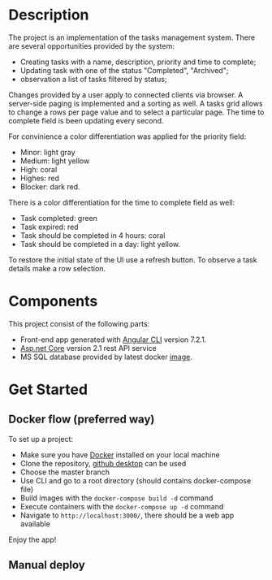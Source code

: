 # Description

The project is an implementation of the tasks management system. There are several opportunities provided by the system:
  - Creating tasks with a name, description, priority and time to complete;
  - Updating task with one of the status "Completed", "Archived";
  - observation a list of tasks filtered by status;
  
Changes provided by a user apply to connected clients via browser. A server-side paging is implemented and a sorting as well. A tasks grid allows to change a rows per page value and to select a particular page. The time to complete field is been updating every second. 

For convinience a color differentiation was applied for the priority field:
  - Minor: light gray
  - Medium: light yellow
  - High: coral
  - Highes: red
  - Blocker: dark red.
  
There is a color differentiation for the time to complete field as well:
  - Task completed: green
  - Task expired: red
  - Task should be completed in 4 hours: coral
  - Task should be completed in a day: light yellow.
    
To restore the initial state of the UI use a refresh button. To observe a task details make a row selection.
    
# Components

This project consist of the following parts:
  - Front-end app generated with [Angular CLI](https://github.com/angular/angular-cli) version 7.2.1.
  - [Asp.net Core](https://github.com/aspnet/AspNetCore) version 2.1 rest API service
  - MS SQL database provided by latest docker [image](https://hub.docker.com/r/microsoft/mssql-server-linux/).

# Get Started

## Docker flow (preferred way)

To set up a project:
  - Make sure you have [Docker](https://hub.docker.com/editions/community/docker-ce-desktop-windows) installed on your local machine
  - Clone the repository, [github desktop](https://desktop.github.com/) can be used
  - Choose the master branch
  - Use CLI and go to a root directory (should contains docker-compose file)
  - Build images with the `docker-compose build -d` command
  - Execute containers with the `docker-compose up -d` command
  - Navigate to `http://localhost:3000/`, there should be a web app available
  
Enjoy the app!

## Manual deploy 
